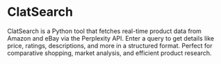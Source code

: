 # ClatSearch
ClatSearch is a Python tool that fetches real-time product data from Amazon and eBay via the Perplexity API. Enter a query to get details like price, ratings, descriptions, and more in a structured format. Perfect for comparative shopping, market analysis, and efficient product research.
